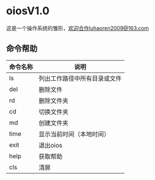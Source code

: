 # oiosV1.0
这是一个操作系统的雏形，欢迎合作luhaoren2009@163.com

## 命令帮助
|命令名称|说明|
|--|--|
|ls|列出工作路径中所有目录或文件
|del|删除文件|
|rd|删除文件夹|
|cd|切换文件夹|
|md|创建文件夹|
time|显示当前时间（本地时间）
exit|退出oios|
help|获取帮助|
cls|清屏|
